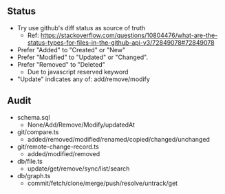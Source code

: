 ## Status

- Try use github's diff status as source of truth
  - Ref: https://stackoverflow.com/questions/10804476/what-are-the-status-types-for-files-in-the-github-api-v3/72849078#72849078
- Prefer "Added" to "Created" or "New"
- Prefer "Modified" to "Updated" or "Changed".
- Prefer "Removed" to "Deleted"
  - Due to javascript reserved keyword
- "Update" indicates any of: add/remove/modify

## Audit

- schema.sql
  - None/Add/Remove/Modify/updatedAt
- git/compare.ts
  - added/removed/modified/renamed/copied/changed/unchanged
- git/remote-change-record.ts
  - added/modified/removed
- db/file.ts
  - update/get/remove/sync/list/search
- db/graph.ts
  - commit/fetch/clone/merge/push/resolve/untrack/get
